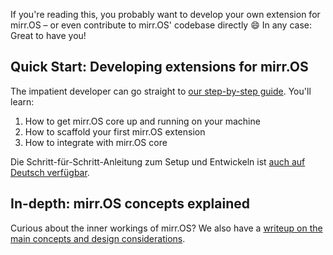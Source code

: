 If you're reading this, you probably want to develop your own extension for mirr.OS – or even contribute to mirr.OS' codebase directly :smile: In any case: Great to have you!

## Quick Start: Developing extensions for mirr.OS
The impatient developer can go straight to [our step-by-step guide](developers/getting-started). You'll learn:
1. How to get mirr.OS core up and running on your machine
2. How to scaffold your first mirr.OS extension
3. How to integrate with mirr.OS core

Die Schritt-für-Schritt-Anleitung zum Setup und Entwickeln ist [auch auf Deutsch verfügbar](developers/Erweiterungen-entwickeln).

## In-depth: mirr.OS concepts explained
Curious about the inner workings of mirr.OS? We also have a [writeup on the main concepts and design considerations](mirr.OS'-design-concept).